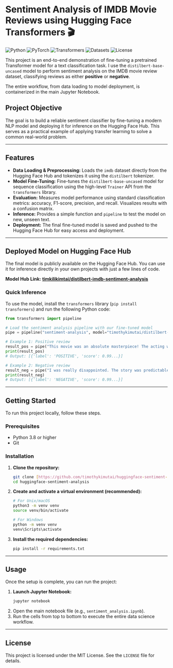 # Sentiment Analysis of IMDB Movie Reviews using Hugging Face Transformers 🎬

![Python](https://img.shields.io/badge/Python-3.9%2B-blue.svg)
![PyTorch](https://img.shields.io/badge/PyTorch-2.0%2B-orange.svg)
![Transformers](https://img.shields.io/badge/%F0%9F%A4%97%20Transformers-4.30%2B-yellow.svg)
![Datasets](https://img.shields.io/badge/%F0%9F%A4%97%20Datasets-2.14%2B-green.svg)
![License](https://img.shields.io/badge/License-MIT-green.svg)

This project is an end-to-end demonstration of fine-tuning a pretrained Transformer model for a text classification task. I use the `distilbert-base-uncased` model to perform sentiment analysis on the IMDB movie review dataset, classifying reviews as either **positive** or **negative**.

The entire workflow, from data loading to model deployment, is containerized in the main Jupyter Notebook.

## Project Objective

The goal is to build a reliable sentiment classifier by fine-tuning a modern NLP model and deploying it for inference on the Hugging Face Hub. This serves as a practical example of applying transfer learning to solve a common real-world problem.

---

## Features

* **Data Loading & Preprocessing:** Loads the `imdb` dataset directly from the Hugging Face Hub and tokenizes it using the `distilbert` tokenizer.
* **Model Fine-Tuning:** Fine-tunes the `distilbert-base-uncased` model for sequence classification using the high-level `Trainer` API from the `transformers` library.
* **Evaluation:** Measures model performance using standard classification metrics: accuracy, F1-score, precision, and recall. Visualizes results with a confusion matrix.
* **Inference:** Provides a simple function and `pipeline` to test the model on new, unseen text.
* **Deployment:** The final fine-tuned model is saved and pushed to the Hugging Face Hub for easy access and deployment.

---

## Deployed Model on Hugging Face Hub

The final model is publicly available on the Hugging Face Hub. You can use it for inference directly in your own projects with just a few lines of code.

**Model Hub Link:** [**timkilikimtai/distilbert-imdb-sentiment-analysis**](https://huggingface.co/timkilikimtai/distilbert-imdb-sentiment-analysis)

### Quick Inference

To use the model, install the `transformers` library (`pip install transformers`) and run the following Python code:

```python
from transformers import pipeline

# Load the sentiment analysis pipeline with our fine-tuned model
pipe = pipeline("sentiment-analysis", model="timothykimutai/distilbert-imdb-sentiment-analysis")

# Example 1: Positive review
result_pos = pipe("This movie was an absolute masterpiece! The acting was superb.")
print(result_pos)
# Output: [{'label': 'POSITIVE', 'score': 0.99...}]

# Example 2: Negative review
result_neg = pipe("I was really disappointed. The story was predictable and boring.")
print(result_neg)
# Output: [{'label': 'NEGATIVE', 'score': 0.99...}]
```

---

## Getting Started

To run this project locally, follow these steps.

### Prerequisites

* Python 3.8 or higher
* Git

### Installation

1.  **Clone the repository:**
    ```bash
    git clone [https://github.com/timothykimutai/huggingface-sentiment-analysis.git](https://github.com/timothykimutai/huggingface-sentiment-analysis.git)
    cd huggingface-sentiment-analysis
    ```

2.  **Create and activate a virtual environment (recommended):**
    ```bash
    # For Unix/macOS
    python3 -m venv venv
    source venv/bin/activate

    # For Windows
    python -m venv venv
    venv\Scripts\activate
    ```

3.  **Install the required dependencies:**
    ```bash
    pip install -r requirements.txt
    ```

---

## Usage

Once the setup is complete, you can run the project:

1.  **Launch Jupyter Notebook:**
    ```bash
    jupyter notebook
    ```
2.  Open the main notebook file (e.g., `sentiment_analysis.ipynb`).
3.  Run the cells from top to bottom to execute the entire data science workflow.

---

## License

This project is licensed under the MIT License. See the `LICENSE` file for details.
````
